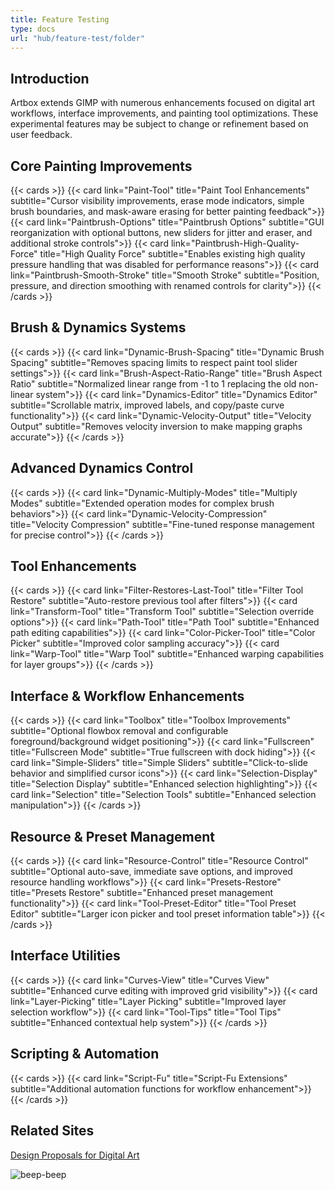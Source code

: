 ```yaml
---
title: Feature Testing
type: docs
url: "hub/feature-test/folder"
---
```


## Introduction

Artbox extends GIMP with numerous enhancements focused on digital art workflows, interface improvements, and painting tool optimizations. These experimental features may be subject to change or refinement based on user feedback.

## Core Painting Improvements

{{< cards >}}
  {{< card link="Paint-Tool" title="Paint Tool Enhancements" subtitle="Cursor visibility improvements, erase mode indicators, simple brush boundaries, and mask-aware erasing for better painting feedback">}}
  {{< card link="Paintbrush-Options" title="Paintbrush Options" subtitle="GUI reorganization with optional buttons, new sliders for jitter and eraser, and additional stroke controls">}}
  {{< card link="Paintbrush-High-Quality-Force" title="High Quality Force" subtitle="Enables existing high quality pressure handling that was disabled for performance reasons">}}
  {{< card link="Paintbrush-Smooth-Stroke" title="Smooth Stroke" subtitle="Position, pressure, and direction smoothing with renamed controls for clarity">}}
{{< /cards >}}

## Brush & Dynamics Systems

{{< cards >}}
  {{< card link="Dynamic-Brush-Spacing" title="Dynamic Brush Spacing" subtitle="Removes spacing limits to respect paint tool slider settings">}}
  {{< card link="Brush-Aspect-Ratio-Range" title="Brush Aspect Ratio" subtitle="Normalized linear range from -1 to 1 replacing the old non-linear system">}}
  {{< card link="Dynamics-Editor" title="Dynamics Editor" subtitle="Scrollable matrix, improved labels, and copy/paste curve functionality">}}
  {{< card link="Dynamic-Velocity-Output" title="Velocity Output" subtitle="Removes velocity inversion to make mapping graphs accurate">}}
{{< /cards >}}

## Advanced Dynamics Control

{{< cards >}}
  {{< card link="Dynamic-Multiply-Modes" title="Multiply Modes" subtitle="Extended operation modes for complex brush behaviors">}}
  {{< card link="Dynamic-Velocity-Compression" title="Velocity Compression" subtitle="Fine-tuned response management for precise control">}}
{{< /cards >}}

## Tool Enhancements

{{< cards >}}
  {{< card link="Filter-Restores-Last-Tool" title="Filter Tool Restore" subtitle="Auto-restore previous tool after filters">}}
  {{< card link="Transform-Tool" title="Transform Tool" subtitle="Selection override options">}}
  {{< card link="Path-Tool" title="Path Tool" subtitle="Enhanced path editing capabilities">}}
  {{< card link="Color-Picker-Tool" title="Color Picker" subtitle="Improved color sampling accuracy">}}
  {{< card link="Warp-Tool" title="Warp Tool" subtitle="Enhanced warping capabilities for layer groups">}}
{{< /cards >}}

## Interface & Workflow Enhancements

{{< cards >}}
  {{< card link="Toolbox" title="Toolbox Improvements" subtitle="Optional flowbox removal and configurable foreground/background widget positioning">}}
  {{< card link="Fullscreen" title="Fullscreen Mode" subtitle="True fullscreen with dock hiding">}}
  {{< card link="Simple-Sliders" title="Simple Sliders" subtitle="Click-to-slide behavior and simplified cursor icons">}}
  {{< card link="Selection-Display" title="Selection Display" subtitle="Enhanced selection highlighting">}}
  {{< card link="Selection" title="Selection Tools" subtitle="Enhanced selection manipulation">}}
{{< /cards >}}

## Resource & Preset Management

{{< cards >}}
  {{< card link="Resource-Control" title="Resource Control" subtitle="Optional auto-save, immediate save options, and improved resource handling workflows">}}
  {{< card link="Presets-Restore" title="Presets Restore" subtitle="Enhanced preset management functionality">}}
  {{< card link="Tool-Preset-Editor" title="Tool Preset Editor" subtitle="Larger icon picker and tool preset information table">}}
{{< /cards >}}

## Interface Utilities

{{< cards >}}
  {{< card link="Curves-View" title="Curves View" subtitle="Enhanced curve editing with improved grid visibility">}}
  {{< card link="Layer-Picking" title="Layer Picking" subtitle="Improved layer selection workflow">}}
  {{< card link="Tool-Tips" title="Tool Tips" subtitle="Enhanced contextual help system">}}
{{< /cards >}}

## Scripting & Automation

{{< cards >}}
  {{< card link="Script-Fu" title="Script-Fu Extensions" subtitle="Additional automation functions for workflow enhancement">}}
{{< /cards >}}

## Related Sites

[Design Proposals for Digital Art](https://gitlab.gnome.org/americo_gobbo/GIMPBrushwork/-/boards)

![beep-beep](/images/gallery/red-rock_final.webp)